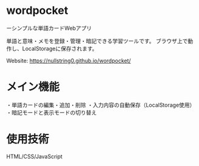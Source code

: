 # wordpocket
ーシンプルな単語カードWebアプリ

単語と意味・メモを登録・管理・暗記できる学習ツールです。
ブラウザ上で動作し、LocalStorageに保存されます。

Website: https://nullstring0.github.io/wordpocket/

# メイン機能
・単語カードの編集・追加・削除
・入力内容の自動保存（LocalStorage使用）
・暗記モードと表示モードの切り替え

# 使用技術
HTML/CSS/JavaScript
